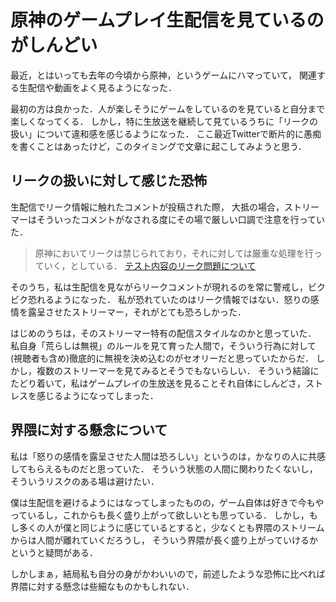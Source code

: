 # 原神のゲームプレイ生配信を見ているのがしんどい

最近，とはいっても去年の今頃から原神，というゲームにハマっていて，
関連する生配信や動画をよく見るようになった．

最初の方は良かった．人が楽しそうにゲームをしているのを見ていると自分まで楽しくなってくる．
しかし，特に生放送を継続して見ているうちに「リークの扱い」について違和感を感じるようになった．
ここ最近Twitterで断片的に愚痴を書くことはあったけど，このタイミングで文章に起こしてみようと思う．

## リークの扱いに対して感じた恐怖

生配信でリーク情報に触れたコメントが投稿された際，
大抵の場合，ストリーマーはそういったコメントがなされる度にその場で厳しい口調で注意を行っていた．

> 原神においてリークは禁じられており，それに対しては厳重な処理を行っていく，としている．
> [テスト内容のリーク問題について](https://genshin.mihoyo.com/ja/news/detail/6822)

そのうち，私は生配信を見ながらリークコメントが現れるのを常に警戒し，ビクビク恐れるようになった．
私が恐れていたのはリーク情報ではない．怒りの感情を露呈させたストリーマー，それがとても恐ろしかった．

はじめのうちは，そのストリーマー特有の配信スタイルなのかと思っていた．
私自身「荒らしは無視」のルールを見て育った人間で，そういう行為に対して(視聴者も含め)徹底的に無視を決め込むのがセオリーだと思っていたからだ．
しかし，複数のストリーマーを見てみるとそうでもないらしい．
そういう結論にたどり着いて，私はゲームプレイの生放送を見ることそれ自体にしんどさ，ストレスを感じるようになってしまった．

## 界隈に対する懸念について

私は「怒りの感情を露呈させた人間は恐ろしい」というのは，かなりの人に共感してもらえるものだと思っていた．
そういう状態の人間に関わりたくないし，そういうリスクのある場は避けたい．

僕は生配信を避けるようにはなってしまったものの，ゲーム自体は好きで今もやっているし，これからも長く盛り上がって欲しいとも思っている．
しかし，もし多くの人が僕と同じように感じているとすると，少なくとも界隈のストリームからは人間が離れていくだろうし，
そういう界隈が長く盛り上がっていけるかというと疑問がある．

しかしまぁ，結局私も自分の身がかわいいので，前述したような恐怖に比べれば界隈に対する懸念は些細なものかもしれない．

